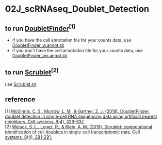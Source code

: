 # 02J_scRNAseq_Doublet_Detection  

## to run [DoubletFinder](https://github.com/chris-mcginnis-ucsf/DoubletFinder)<sup>[1]</sup>  
- If you have the cell annotation file for your counts data, use [DoubletFinder_w.annot.sh](https://github.com/U54Bioinformatics/02J_scRNAseq_Doublet_Detection/blob/main/DoubletFinder_w.annot.sh)  
- If you don't have the cell annotation file for your counts data, use [DoubletFinder_wo.annot.sh](https://github.com/U54Bioinformatics/02J_scRNAseq_Doublet_Detection/blob/main/DoubletFinder_wo.annot.sh)  

## to run [Scrublet](https://github.com/AllonKleinLab/scrublet)<sup>[2]</sup>   
use [Scrublet.sh](https://github.com/U54Bioinformatics/02J_scRNAseq_Doublet_Detection/blob/main/Scrublet.sh)


## reference
[1] [McGinnis, C. S., Murrow, L. M., & Gartner, Z. J. (2019). DoubletFinder: doublet detection in single-cell RNA sequencing data using artificial nearest neighbors. Cell systems, 8(4), 329-337.](https://www.sciencedirect.com/science/article/pii/S2405471219300730)  
[2] [Wolock, S. L., Lopez, R., & Klein, A. M. (2019). Scrublet: computational identification of cell doublets in single-cell transcriptomic data. Cell systems, 8(4), 281-291.](https://www.sciencedirect.com/science/article/pii/S2405471218304745)
